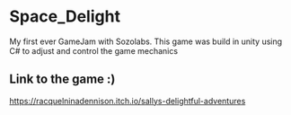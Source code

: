 # Space_Delight
My first ever GameJam with Sozolabs. This game was build in unity using C# to adjust and control the game mechanics 

## Link to the game :)
https://racquelninadennison.itch.io/sallys-delightful-adventures
